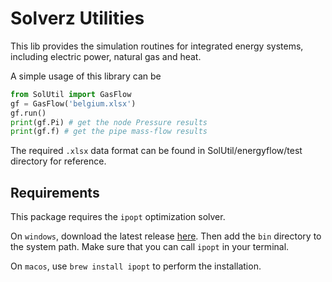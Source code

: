 # Solverz Utilities

This lib provides the simulation routines for integrated energy systems, including electric power, natural gas and heat.

A simple usage of this library can be

```python
from SolUtil import GasFlow
gf = GasFlow('belgium.xlsx')
gf.run()
print(gf.Pi) # get the node Pressure results
print(gf.f) # get the pipe mass-flow results
```

The required `.xlsx` data format can be found in SolUtil/energyflow/test directory for reference.

## Requirements

This package requires the `ipopt` optimization solver. 

On `windows`, download the latest release [here](https://github.com/coin-or/Ipopt/releases). Then add the `bin` 
directory to the system path. Make sure that you can call `ipopt` in your terminal.

On `macos`, use `brew install ipopt` to perform the installation.

